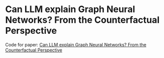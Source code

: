 # Can LLM explain Graph Neural Networks? From the Counterfactual Perspective
Code for paper: [Can LLM explain Graph Neural Networks? From the Counterfactual Perspective]()
